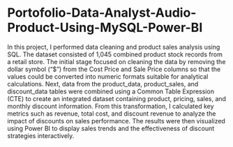 # Portofolio-Data-Analyst-Audio-Product-Using-MySQL-Power-BI

In this project, I performed data cleaning and product sales analysis using SQL. The dataset consisted of 1,045 combined product stock records from a retail store. The initial stage focused on cleaning the data by removing the dollar symbol (“$”) from the Cost Price and Sale Price columns so that the values could be converted into numeric formats suitable for analytical calculations. Next, data from the product_data, product_sales, and discount_data tables were combined using a Common Table Expression (CTE) to create an integrated dataset containing product, pricing, sales, and monthly discount information. From this transformation, I calculated key metrics such as revenue, total cost, and discount revenue to analyze the impact of discounts on sales performance. The results were then visualized using Power BI to display sales trends and the effectiveness of discount strategies interactively.
